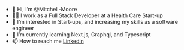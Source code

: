 - 👋 Hi, I’m @Mitchell-Moore
- 🧑‍💻 I work as a Full Stack Developer at a Health Care Start-up
- 👀 I’m interested in Start-ups, and increasing my skills as a software engineer
- 🌱 I’m currently learning Next.js, Graphql, and Typescript
- 📫 How to reach me <a href='https://www.linkedin.com/in/mitchell-l-moore/'>Linkedin</a>
